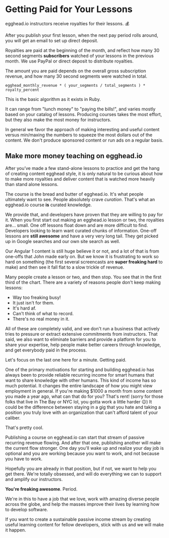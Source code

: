 # Getting Paid for Your Lessons
egghead.io instructors receive royalties for their lessons. 💰 

After you publish your first lesson, when the next pay period rolls around, you will get an email to set up direct deposit.

Royalties are paid at the beginning of the month, and reflect how many 30 second segments **subscribers** watched of your lessons in the previous month. We use PayPal or direct deposit to distribute royalties.

The amount you are paid depends on the overall gross subscription revenue, and how many 30 second segments were watched in total.


    egghead_monthly_revenue * ( your_segments / total_segments ) * royalty_percent

This is the basic algorithm as it exists in Ruby.

It can range from "lunch money" to "paying the bills!", and varies mostly based on your catalog of lessons. Producing courses takes the most effort, but they also make the most money for instructors.

In general we favor the approach of making interesting and useful content versus min/maxing the numbers to squeeze the most dollars out of the content. We don't produce sponsored content or run ads on a regular basis.

## Make more money teaching on egghead.io

After you’ve made a few stand-alone lessons to practice and get the hang of creating content egghead style, it is only natural to be curious about how to make more royalties and deliver content that is watched more heavily than stand alone lessons.

The course is the bread and butter of egghead.io. It's what people ultimately want to see. People absolutely crave *curation*. That's what an egghead.io course **is** curated knowledge.

We provide that, and developers have proven that they are willing to pay for it. When you first start out making an egghead.io lesson or two, the royalties are... small. One off lessons float down and are more difficult to find. Developers looking to learn want curated chunks of information. One-off lessons are **still awesome** and have a very very long tail. They get picked up in Google searches and our own site search as well.

Our Angular 1 content is still huge believe it or not, and a lot of that is from one-offs that John made early on. But we know it is frustrating to work so hard on something (the first several screencasts are **super freaking hard** to make) and then see it fall flat to a slow trickle of revenue.

Many people create a lesson or two, and then stop. You see that in the first third of the chart. There are a variety of reasons people don't keep making lessons:

* Way too freaking busy!
* It just isn't for them.
* It's hard af.
* Can't think of what to record.
* There's no real money in it.

All of these are completely valid, and we don't run a business that actively tries to pressure or extract extensive commitments from instructors. That said, we also want to eliminate barriers and provide a platform for you to share your expertise, help people make better careers through knowledge, and get everybody paid in the process.

Let's focus on the last one here for a minute. Getting paid.

One of the primary motivations for starting and building egghead.io has always been to provide reliable recurring income for smart humans that want to share knowledge with other humans. This kind of income has so much potential. It changes the entire landscape of how you might view employment in general. If you're making $1000 a month from some content you made a year ago, what can that do for you? That's rent! (sorry for those folks that live in The Bay or NYC lol, you gotta work a little harder 😉) It could be the difference between staying in a gig that you hate and taking a position you truly love with an organization that can't afford talent of your caliber.

That's pretty cool.

Publishing a course on egghead.io can start that stream of passive recurring revenue flowing. And after that one, publishing another will make the current flow stronger. One day you'll wake up and realize your day job is optional and you are working because you want to work, and not because you have to work.

Hopefully you are already in that position, but if not, we want to help you get there. We're totally obsessed, and will do everything we can to support and amplify our instructors.

**You're freaking awesome**. Period. 

We're in this to have a job that we love, work with amazing diverse people across the globe, and help the masses improve their lives by learning how to develop software.

If you want to create a sustainable passive income stream by creating useful learning content for fellow developers, stick with us and we will make it happen.


